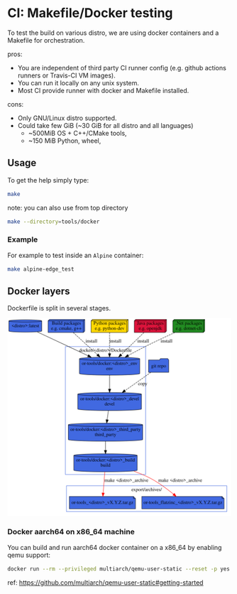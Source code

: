# CI: Makefile/Docker testing

To test the build on various distro, we are using docker containers and a
Makefile for orchestration.

pros:
* You are independent of third party CI runner config (e.g. github actions
  runners or Travis-CI VM images).
* You can run it locally on any unix system.
* Most CI provide runner with docker and Makefile installed.

cons:
* Only GNU/Linux distro supported.
* Could take few GiB (~30 GiB for all distro and all languages)
  * ~500MiB OS + C++/CMake tools,
  * ~150 MiB Python, wheel,

## Usage

To get the help simply type:
```sh
make
```

note: you can also use from top directory
```sh
make --directory=tools/docker
```

### Example

For example to test inside an `Alpine` container:
```sh
make alpine-edge_test
```

## Docker layers

Dockerfile is split in several stages.

![docker](doc/deps.svg)

### Docker aarch64 on x86_64 machine

You can build and run aarch64 docker container on a x86_64 by enabling qemu
support:

```sh
docker run --rm --privileged multiarch/qemu-user-static --reset -p yes
```

ref: https://github.com/multiarch/qemu-user-static#getting-started
